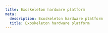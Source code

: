```yaml
---
title: Exoskeleton hardware platform
meta:
  description: Exoskeleton hardware platform
  title: Exoskeleton hardware platform
---
```


